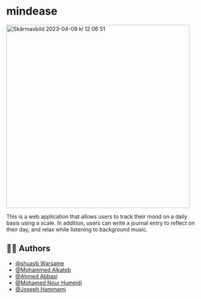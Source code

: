 # mindease
<img width="481" alt="Skärmavbild 2023-04-09 kl  12 06 51" src="https://user-images.githubusercontent.com/92877244/230766869-176ca483-b8bc-4643-a780-bd72b36fad48.png">

This is a web application that allows users to track their mood on a daily basis using a scale. In addition, users can write a journal entry to reflect on their day, and relax while listening to background music.

## 👨‍🎓 Authors
- [@shuayb Warsame](https://www.github.com/shuaybw)
- [@Mohammed Alkateb](https://www.github.com/mohammed-alkateb)
- [@Ahmed Abbasi](https://www.github.com/bigcbull)
- [@Mohamed Nour Humeidi](https://www.github.com/MoNourH)
- [@Joseph Hammami](https://www.github.com/.....)
